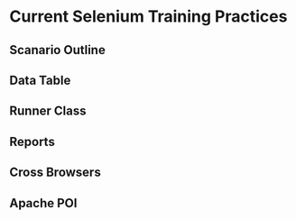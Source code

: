 # Current Selenium Training Practices

## Scanario Outline
## Data Table
## Runner Class
## Reports
## Cross Browsers
## Apache POI
